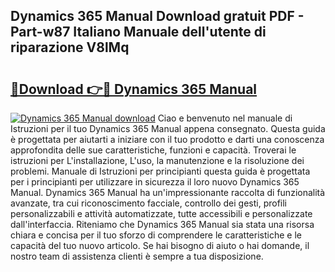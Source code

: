 ## Dynamics 365 Manual Download gratuit PDF - Part-w87 Italiano Manuale dell'utente di riparazione V8lMq

# <h2><a href="http://df9bmsw.blite.top/?on=Dynamics+365+Manual">🔗Download 👉🔴 Dynamics 365 Manual</a></h2>

[![Dynamics 365 Manual download](https://i.imgur.com/lujVjoI.png)](http://df9bmsw.blite.top/?on=Dynamics+365+Manual)
Ciao e benvenuto nel manuale di Istruzioni per il tuo Dynamics 365 Manual appena consegnato. Questa guida è progettata per aiutarti a iniziare con il tuo prodotto e darti una conoscenza approfondita delle sue caratteristiche, funzioni e capacità. Troverai le istruzioni per L'installazione, L'uso, la manutenzione e la risoluzione dei problemi. Manuale di Istruzioni per principianti questa guida è progettata per i principianti per utilizzare in sicurezza il loro nuovo Dynamics 365 Manual. Dynamics 365 Manual ha un'impressionante raccolta di funzionalità avanzate, tra cui riconoscimento facciale, controllo dei gesti, profili personalizzabili e attività automatizzate, tutte accessibili e personalizzate dall'interfaccia. Riteniamo che Dynamics 365 Manual sia stata una risorsa chiara e concisa per il tuo sforzo di comprendere le caratteristiche e le capacità del tuo nuovo articolo. Se hai bisogno di aiuto o hai domande, il nostro team di assistenza clienti è sempre a tua disposizione.
